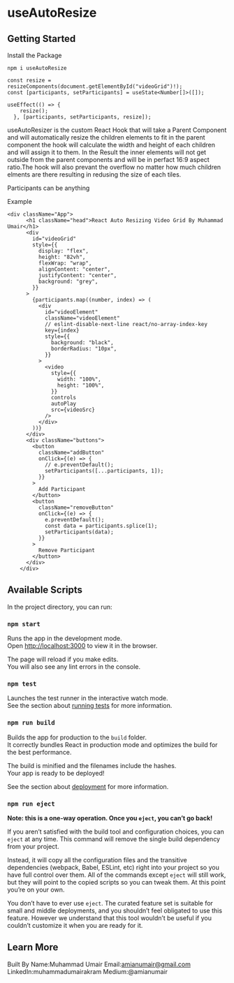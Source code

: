# useAutoResize

## Getting Started
Install the Package 
```
npm i useAutoResize
```
```
const resize = resizeComponents(document.getElementById("videoGrid")!);
const [participants, setParticipants] = useState<Number[]>([]);

useEffect(() => {
    resize();
  }, [participants, setParticipants, resize]);
```
useAutoResizer is the custom React Hook that will take a Parent Component and will automatically resize the children elements to fit in the parent component the hook will calculate the width and height of each children and will assign it to them. In the Result the inner elements will not get outside from the parent components and will be in perfact 16:9 aspect ratio.The hook will also prevant the overflow no matter how much children elments are there resulting in redusing the size of each tiles.

Participants can be anything 

Example 

```
<div className="App">
      <h1 className="head">React Auto Resizing Video Grid By Muhammad Umair</h1>
      <div
        id="videoGrid"
        style={{
          display: "flex",
          height: "82vh",
          flexWrap: "wrap",
          alignContent: "center",
          justifyContent: "center",
          background: "grey",
        }}
      >
        {participants.map((number, index) => (
          <div
            id="videoElement"
            className="videoElement"
            // eslint-disable-next-line react/no-array-index-key
            key={index}
            style={{
              background: "black",
              borderRadius: "10px",
            }}
          >
            <video
              style={{
                width: "100%",
                height: "100%",
              }}
              controls
              autoPlay
              src={videoSrc}
            />
          </div>
        ))}
      </div>
      <div className="buttons">
        <button
          className="addButton"
          onClick={(e) => {
            // e.preventDefault();
            setParticipants([...participants, 1]);
          }}
        >
          Add Participant
        </button>
        <button
          className="removeButton"
          onClick={(e) => {
            e.preventDefault();
            const data = participants.splice(1);
            setParticipants(data);
          }}
        >
          Remove Participant
        </button>
      </div>
    </div>
```

## Available Scripts

In the project directory, you can run:

### `npm start`

Runs the app in the development mode.\
Open [http://localhost:3000](http://localhost:3000) to view it in the browser.

The page will reload if you make edits.\
You will also see any lint errors in the console.

### `npm test`

Launches the test runner in the interactive watch mode.\
See the section about [running tests](https://facebook.github.io/create-react-app/docs/running-tests) for more information.

### `npm run build`

Builds the app for production to the `build` folder.\
It correctly bundles React in production mode and optimizes the build for the best performance.

The build is minified and the filenames include the hashes.\
Your app is ready to be deployed!

See the section about [deployment](https://facebook.github.io/create-react-app/docs/deployment) for more information.

### `npm run eject`

**Note: this is a one-way operation. Once you `eject`, you can’t go back!**

If you aren’t satisfied with the build tool and configuration choices, you can `eject` at any time. This command will remove the single build dependency from your project.

Instead, it will copy all the configuration files and the transitive dependencies (webpack, Babel, ESLint, etc) right into your project so you have full control over them. All of the commands except `eject` will still work, but they will point to the copied scripts so you can tweak them. At this point you’re on your own.

You don’t have to ever use `eject`. The curated feature set is suitable for small and middle deployments, and you shouldn’t feel obligated to use this feature. However we understand that this tool wouldn’t be useful if you couldn’t customize it when you are ready for it.

## Learn More

Built By 
Name:Muhammad Umair
Email:amianumair@gmail.com
LinkedIn:muhammadumairakram
Medium:@amianumair

